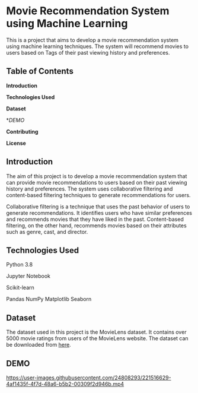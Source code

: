 # Movie Recommendation System using Machine Learning #

 This is a project that aims to develop a movie recommendation system using machine learning techniques. The system will recommend movies to users based on Tags of their past viewing history and preferences.

## Table of Contents ##

**Introduction**

**Technologies Used**

**Dataset**

**DEMO*

**Contributing**

**License**

## Introduction ##

The aim of this project is to develop a movie recommendation system that can provide movie recommendations to users based on their past viewing history and preferences. The system uses collaborative filtering and content-based filtering techniques to generate recommendations for users.

Collaborative filtering is a technique that uses the past behavior of users to generate recommendations. It identifies users who have similar preferences and recommends movies that they have liked in the past. Content-based filtering, on the other hand, recommends movies based on their attributes such as genre, cast, and director.

## Technologies Used ##
Python 3.8

Jupyter Notebook

Scikit-learn

Pandas
NumPy
Matplotlib
Seaborn

## Dataset ##
The dataset used in this project is the MovieLens dataset. It contains over 5000 movie ratings from users of the MovieLens website. The dataset can be downloaded from [here](https://www.kaggle.com/datasets/tmdb/tmdb-movie-metadata).

## DEMO ##



https://user-images.githubusercontent.com/24808293/221516629-4af1435f-4f7d-48a6-b5b2-00309f2d946b.mp4

